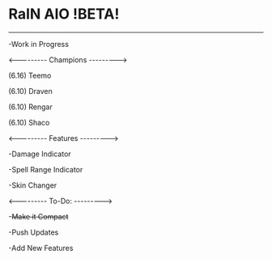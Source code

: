 # RaIN AIO !BETA!
___
-Work in Progress

<---------
Champions
--------->

(6.16) Teemo

(6.10) Draven

(6.10) Rengar

(6.10) Shaco

<---------
Features
--------->

-Damage Indicator

-Spell Range Indicator

-Skin Changer

<---------
To-Do:
--------->

-~~Make it Compact~~

-Push Updates

-Add New Features

